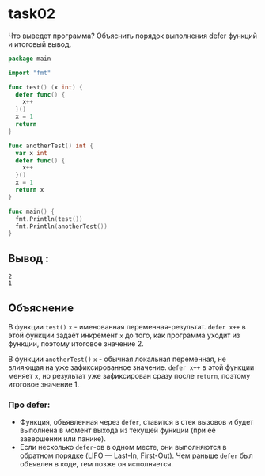# task02

Что выведет программа?
Объяснить порядок выполнения defer функций и итоговый вывод.

```go
package main

import "fmt"

func test() (x int) {
  defer func() {
    x++
  }()
  x = 1
  return
}

func anotherTest() int {
  var x int
  defer func() {
    x++
  }()
  x = 1
  return x
}

func main() {
  fmt.Println(test())
  fmt.Println(anotherTest())
}
```

## Вывод :
```
2
1
```

## Объяснение

В функции `test()` `x` - именованная переменная-результат. `defer x++` в этой функции задаёт инкремент `x` до того, как программа уходит из функции, поэтому итоговое значение 2.

В функции `anotherTest()` `x` - обычная локальная переменная, не влияющая на уже зафиксированное значение. `defer x++` в этой функции меняет `x`, но результат уже зафиксирован сразу после `return`, поэтому итоговое значение 1.

### Про defer:

*   Функция, объявленная через `defer`, ставится в стек вызовов и будет выполнена в момент выхода из текущей функции (при её завершении или панике).
*   Если несколько `defer`-ов в одном месте, они выполняются в обратном порядке (LIFO — Last-In, First-Out). Чем раньше `defer` был объявлен в коде, тем позже он исполняется.
